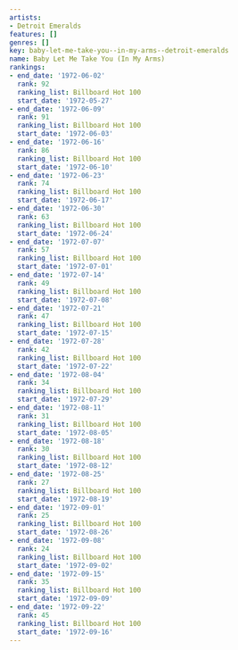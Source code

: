 ```yaml
---
artists:
- Detroit Emeralds
features: []
genres: []
key: baby-let-me-take-you--in-my-arms--detroit-emeralds
name: Baby Let Me Take You (In My Arms)
rankings:
- end_date: '1972-06-02'
  rank: 92
  ranking_list: Billboard Hot 100
  start_date: '1972-05-27'
- end_date: '1972-06-09'
  rank: 91
  ranking_list: Billboard Hot 100
  start_date: '1972-06-03'
- end_date: '1972-06-16'
  rank: 86
  ranking_list: Billboard Hot 100
  start_date: '1972-06-10'
- end_date: '1972-06-23'
  rank: 74
  ranking_list: Billboard Hot 100
  start_date: '1972-06-17'
- end_date: '1972-06-30'
  rank: 63
  ranking_list: Billboard Hot 100
  start_date: '1972-06-24'
- end_date: '1972-07-07'
  rank: 57
  ranking_list: Billboard Hot 100
  start_date: '1972-07-01'
- end_date: '1972-07-14'
  rank: 49
  ranking_list: Billboard Hot 100
  start_date: '1972-07-08'
- end_date: '1972-07-21'
  rank: 47
  ranking_list: Billboard Hot 100
  start_date: '1972-07-15'
- end_date: '1972-07-28'
  rank: 42
  ranking_list: Billboard Hot 100
  start_date: '1972-07-22'
- end_date: '1972-08-04'
  rank: 34
  ranking_list: Billboard Hot 100
  start_date: '1972-07-29'
- end_date: '1972-08-11'
  rank: 31
  ranking_list: Billboard Hot 100
  start_date: '1972-08-05'
- end_date: '1972-08-18'
  rank: 30
  ranking_list: Billboard Hot 100
  start_date: '1972-08-12'
- end_date: '1972-08-25'
  rank: 27
  ranking_list: Billboard Hot 100
  start_date: '1972-08-19'
- end_date: '1972-09-01'
  rank: 25
  ranking_list: Billboard Hot 100
  start_date: '1972-08-26'
- end_date: '1972-09-08'
  rank: 24
  ranking_list: Billboard Hot 100
  start_date: '1972-09-02'
- end_date: '1972-09-15'
  rank: 35
  ranking_list: Billboard Hot 100
  start_date: '1972-09-09'
- end_date: '1972-09-22'
  rank: 45
  ranking_list: Billboard Hot 100
  start_date: '1972-09-16'
---
```


